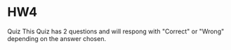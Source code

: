 # HW4
Quiz
This Quiz has 2 questions and will respong with "Correct" or "Wrong" depending on the answer chosen.